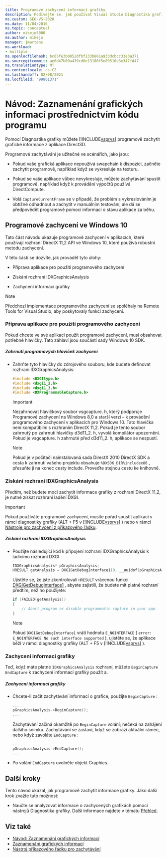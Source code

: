 ```yaml
---
title: Programové zachycení informací grafiky
description: Podívejte se, jak používat Visual Studio Diagnostika grafiky k programovému zachycení informací grafiky z aplikace Direct3D.
ms.custom: SEO-VS-2020
ms.date: 11/04/2016
ms.topic: conceptual
author: mikejo5000
ms.author: mikejo
manager: jmartens
ms.workload:
- multiple
ms.openlocfilehash: bc65fe3b0052dfbf133b861a933dcbcc33e3a371
ms.sourcegitcommit: ae6d47b09a439cd0e13180f5e89510e3e347fd47
ms.translationtype: MT
ms.contentlocale: cs-CZ
ms.lasthandoff: 02/08/2021
ms.locfileid: "99861371"
---
```

# <a name="walkthrough-capturing-graphics-information-programmatically"></a>Návod: Zaznamenání grafických informací prostřednictvím kódu programu
Pomocí Diagnostika grafiky můžete [!INCLUDE[vsprvs](../../code-quality/includes/vsprvs_md.md)] programově zachytit grafické informace z aplikace Direct3D.

Programové zachytávání je užitečné ve scénářích, jako jsou:

- Pokud vaše grafická aplikace nepoužívá swapchain k dispozici, začněte zachytit programově, například když se vykresluje na texturu.

- Pokud se vaše aplikace vůbec nevykresluje, můžete zachytávání spustit programově, například když k provádění výpočtů používá DirectCompute.

- Volá `CaptureCurrentFrame` se v případě, že problém s vykreslováním je obtížné odhadnout a zachytit v manuálním testování, ale dá se předpovědět programově pomocí informací o stavu aplikace za běhu.

## <a name="programmatic-capture-in-windows-10"></a><a name="CaptureDX11_2"></a> Programové zachycení ve Windows 10
Tato část návodu ukazuje programové zachycení v aplikacích, které používají rozhraní DirectX 11,2 API ve Windows 10, které používá robustní metodu zachycení.

V této části se dozvíte, jak provádět tyto úlohy:

- Příprava aplikace pro použití programového zachycení

- Získání rozhraní IDXGraphicsAnalysis

- Zachycení informací grafiky

> [!NOTE]
> Předchozí implementace programového zachycení se spoléhaly na Remote Tools for Visual Studio, aby poskytovaly funkci zachycení.

### <a name="preparing-your-app-to-use-programmatic-capture"></a>Příprava aplikace pro použití programového zachycení
Pokud chcete ve své aplikaci použít programové zachycení, musí obsahovat potřebné hlavičky. Tato záhlaví jsou součástí sady Windows 10 SDK.

##### <a name="to-include-programmatic-capture-headers"></a>Zahrnutí programových hlaviček zachycení

- Zahrňte tyto hlavičky do zdrojového souboru, kde budete definovat rozhraní IDXGraphicsAnalysis:

    ```cpp
    #include <DXGItype.h>
    #include <dxgi1_2.h>
    #include <dxgi1_3.h>
    #include <DXProgrammableCapture.h>
    ```

    > [!IMPORTANT]
    > Nezahrnovat hlavičkový soubor vsgcapture. h, který podporuje Programové zachycení na Windows 8,0 a starší verzi – k provádění programového zachycení v aplikacích pro Windows 10. Tato hlavička není kompatibilní s rozhraním DirectX 11,2. Pokud je tento soubor zahrnutý po zahrnutí hlavičky d3d11_2. h, vyvolá kompilátor upozornění. Pokud je vsgcapture. h zahrnuté před d3d11_2. h, aplikace se nespustí.

    > [!NOTE]
    > Pokud je v počítači nainstalovaná sada DirectX 2010 DirectX SDK a cesta k zahrnutí vašeho projektu obsahuje `%DXSDK_DIR%includex86` , přesuňte ji na konec cesty include. Proveďte stejnou cestu ke knihovně.

### <a name="getting-the-idxgraphicsanalysis-interface"></a>Získání rozhraní IDXGraphicsAnalysis
Předtím, než budete moci zachytit informace grafiky z rozhraní DirectX 11,2, je nutné získat rozhraní ladění DXGI.

> [!IMPORTANT]
> Pokud používáte programové zachycení, musíte pořád spustit aplikaci v rámci diagnostiky grafiky (ALT + F5 v [!INCLUDE[vsprvs](../../code-quality/includes/vsprvs_md.md)] ) nebo v rámci [Nástroje pro zachycení z příkazového řádku](command-line-capture-tool.md).

##### <a name="to-get-the-idxgraphicsanalysis-interface"></a>Získání rozhraní IDXGraphicsAnalysis

- Použijte následující kód k připojení rozhraní IDXGraphicsAnalysis k ladicímu rozhraní DXGI.

  ```cpp
  IDXGraphicsAnalysis* pGraphicsAnalysis;
  HRESULT getAnalysis = DXGIGetDebugInterface1(0, __uuidof(pGraphicsAnalysis), reinterpret_cast<void**>(&pGraphicsAnalysis));
  ```

  Ujistěte se, že jste zkontrolovali `HRESULT` vrácenou funkcí [DXGIGetDebugInterface1](/windows/desktop/api/dxgi1_3/nf-dxgi1_3-dxgigetdebuginterface1) , abyste zajistili, že budete mít platné rozhraní předtím, než ho použijete:

  ```cpp
  if (FAILED(getAnalysis))
  {
      // Abort program or disable programmatic capture in your app.
  }
  ```

  > [!NOTE]
  > Pokud `DXGIGetDebugInterface1` vrátí hodnotu `E_NOINTERFACE` ( `error: E_NOINTERFACE No such interface supported` ), ujistěte se, že aplikace běží v rámci diagnostiky grafiky (ALT + F5 v [!INCLUDE[vsprvs](../../code-quality/includes/vsprvs_md.md)] ).

### <a name="capturing-graphics-information"></a>Zachycení informací grafiky
Teď, když máte platné `IDXGraphicsAnalysis` rozhraní, můžete `BeginCapture` `EndCapture` k zachycení informací grafiky použít a.

##### <a name="to-capture-graphics-information"></a>Zachycení informací grafiky

- Chcete-li začít zachytávání informací o grafice, použijte `BeginCapture` :

    ```cpp
    ...
    pGraphicsAnalysis->BeginCapture();
    ...
    ```

    Zachytávání začíná okamžitě po `BeginCapture` volání; nečeká na zahájení dalšího snímku. Zachytávání se zastaví, když se zobrazí aktuální rámec, nebo když zavoláte `EndCapture` :

    ```cpp
    ...
    pGraphicsAnalysis->EndCapture();
    ...
    ```

- Po volání `EndCapture` uvolněte objekt Graphics.

## <a name="next-steps"></a>Další kroky
Tento návod ukázal, jak programově zachytit informace grafiky. Jako další krok zvažte tuto možnost:

- Naučte se analyzovat informace o zachycených grafikách pomocí nástrojů Diagnostika grafiky. Další informace najdete v tématu [Přehled](overview-of-visual-studio-graphics-diagnostics.md).

## <a name="see-also"></a>Viz také
- [Návod: Zaznamenání grafických informací](walkthrough-capturing-graphics-information.md)
- [Zaznamenání grafických informací](capturing-graphics-information.md)
- [Nástroj příkazového řádku pro zachytávání](command-line-capture-tool.md)
